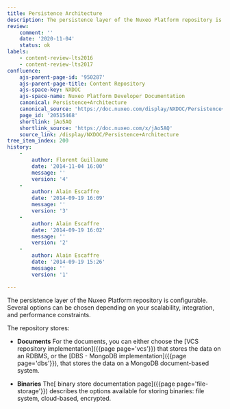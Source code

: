 ```yaml
---
title: Persistence Architecture
description: The persistence layer of the Nuxeo Platform repository is configurable. Several options can be chosen depending on your scalability, integration, and performance constraints.
review:
    comment: ''
    date: '2020-11-04'
    status: ok
labels:
    - content-review-lts2016
    - content-review-lts2017
confluence:
    ajs-parent-page-id: '950287'
    ajs-parent-page-title: Content Repository
    ajs-space-key: NXDOC
    ajs-space-name: Nuxeo Platform Developer Documentation
    canonical: Persistence+Architecture
    canonical_source: 'https://doc.nuxeo.com/display/NXDOC/Persistence+Architecture'
    page_id: '20515468'
    shortlink: jAo5AQ
    shortlink_source: 'https://doc.nuxeo.com/x/jAo5AQ'
    source_link: /display/NXDOC/Persistence+Architecture
tree_item_index: 200
history:
    -
        author: Florent Guillaume
        date: '2014-11-04 16:00'
        message: ''
        version: '4'
    -
        author: Alain Escaffre
        date: '2014-09-19 16:09'
        message: ''
        version: '3'
    -
        author: Alain Escaffre
        date: '2014-09-19 16:02'
        message: ''
        version: '2'
    -
        author: Alain Escaffre
        date: '2014-09-19 15:26'
        message: ''
        version: '1'

---
```

The persistence layer of the Nuxeo Platform repository is configurable. Several options can be chosen depending on your scalability, integration, and performance constraints.

The repository stores:

- **Documents**
  For the documents, you can either choose the&nbsp;[VCS repository implementation]({{page page='vcs'}})&nbsp;that stores the data on an RDBMS, or the&nbsp;[DBS - MongoDB implementation]({{page page='dbs'}}), that stores the data on a MongoDB document-based system.

- **Binaries**
  The[ binary store documentation page]({{page page='file-storage'}}) describes the options available for storing binaries: file system, cloud-based, encrypted.</span>
